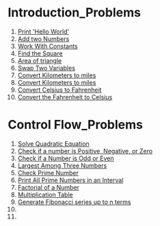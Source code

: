 # Introduction_Problems

1. [Print 'Hello World'](https://github.com/AaMna-AnSari/JS_Playground/blob/main/Introduction_Problems/Problem-01.js)
2. [Add two Numbers](https://github.com/AaMna-AnSari/JS_Playground/blob/main/Introduction_Problems/Problem-02.js)
3. [Work With Constants](https://github.com/AaMna-AnSari/JS_Playground/blob/main/Introduction_Problems/Problem-03.js)
4. [Find the Square](https://github.com/AaMna-AnSari/JS_Playground/blob/main/Introduction_Problems/Problem-04.js)
5. [Area of triangle](https://github.com/AaMna-AnSari/JS_Playground/blob/main/Introduction_Problems/Problem-05.js)
6. [Swap Two Variables](https://github.com/AaMna-AnSari/JS_Playground/blob/main/Introduction_Problems/Problem-06.js)
7. [Convert Kilometers to miles](https://github.com/AaMna-AnSari/JS_Playground/blob/main/Introduction_Problems/Problem-07.js)
8. [Convert Kilometers to miles](https://github.com/AaMna-AnSari/JS_Playground/blob/main/Introduction_Problems/Problem-08.js)
9. [Convert Celsius to Fahrenheit](https://github.com/AaMna-AnSari/JS_Playground/blob/main/Introduction_Problems/Problem-09.js)
10. [Convert the Fahrenheit to Celsius](https://github.com/AaMna-AnSari/JS_Playground/blob/main/Introduction_Problems/Problem-10.js)

# Control Flow_Problems
1. [Solve Quadratic Equation](https://github.com/AaMna-AnSari/JS_Playground/blob/main/Control%20Flow_Problems/Problem_01.js)
2. [Check if a number is Positive, Negative, or Zero](https://github.com/AaMna-AnSari/JS_Playground/blob/main/Control%20Flow_Problems/Problem_02.js)
3. [Check if a Number is Odd or Even](https://github.com/AaMna-AnSari/JS_Playground/blob/main/Control%20Flow_Problems/Problem_03.js)
4. [Largest Among Three Numbers](https://github.com/AaMna-AnSari/JS_Playground/blob/main/Control%20Flow_Problems/Problem_04.js)
5. [Check Prime Number](https://github.com/AaMna-AnSari/JS_Playground/blob/main/Control%20Flow_Problems/Problem_05.js)
6. [Print All Prime Numbers in an Interval](https://github.com/AaMna-AnSari/JS_Playground/blob/main/Control%20Flow_Problems/Problem_06.js)
7. [Factorial of a Number](https://github.com/AaMna-AnSari/JS_Playground/blob/main/Control%20Flow_Problems/Problem_07.js)
8. [Multiplication Table](https://github.com/AaMna-AnSari/JS_Playground/blob/main/Control%20Flow_Problems/Problem_08.js)
9. [Generate Fibonacci series up to n terms](https://github.com/aamna-ansari/JS_Playground/blob/main/Control%20Flow_Problems/Problem_09.js)
10. []()
11. []()
